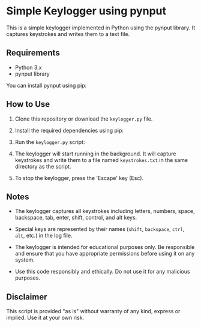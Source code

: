 
# Simple Keylogger using pynput

This is a simple keylogger implemented in Python using the pynput library. It captures keystrokes and writes them to a text file.

## Requirements

- Python 3.x
- pynput library

You can install pynput using pip:


## How to Use

1. Clone this repository or download the `keylogger.py` file.

2. Install the required dependencies using pip:

3. Run the `keylogger.py` script:

4. The keylogger will start running in the background. It will capture keystrokes and write them to a file named `keystrokes.txt` in the same directory as the script.

5. To stop the keylogger, press the 'Escape' key (Esc).

## Notes

- The keylogger captures all keystrokes including letters, numbers, space, backspace, tab, enter, shift, control, and alt keys.

- Special keys are represented by their names (`shift`, `backspace`, `ctrl`, `alt`, etc.) in the log file.

- The keylogger is intended for educational purposes only. Be responsible and ensure that you have appropriate permissions before using it on any system.

- Use this code responsibly and ethically. Do not use it for any malicious purposes.

## Disclaimer

This script is provided "as is" without warranty of any kind, express or implied. Use it at your own risk.








